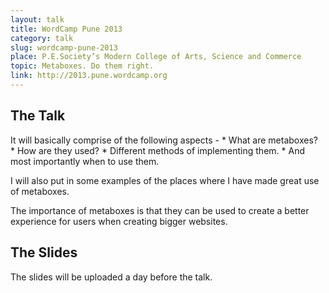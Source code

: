```yaml
---
layout: talk
title: WordCamp Pune 2013
category: talk
slug: wordcamp-pune-2013
place: P.E.Society’s Modern College of Arts, Science and Commerce
topic: Metaboxes. Do them right.
link: http://2013.pune.wordcamp.org
---
```


## The Talk

<p class="lead" markdown="1">
  It will basically comprise of the following aspects -
    * What are metaboxes?
    * How are they used?
    * Different methods of implementing them.
    * And most importantly when to use them.

  I will also put in some examples of the places where I have made great use of metaboxes.

  The importance of metaboxes is that they can be used to create a better experience for users when creating bigger websites.</p>

## The Slides

The slides will be uploaded a day before the talk.